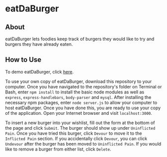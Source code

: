 # eatDaBurger

## About
eatDaBurger lets foodies keep track of burgers they would like to try and burgers they have already eaten.

## How to Use
To demo eatDaBurger, click <a href = 'https://heartburn-hamburger.herokuapp.com/'>here</a>.

To use your own copy of eatDaBurger, download this repository to your computer. Once you have navigated to the repository's folder on Terminal or Bash, enter `npm install` to install the basic node modules as well as `express`, `express-handlebars`, `body-parser` and `mysql`. After installing the necessary npm packages, enter `node server.js` to allow your computer to host eatDaBurger. Once you have done this, you are ready to use your copy of the application. Open your Internet browser and visit `localhost:3000`.

To insert a new burger into your wishlist, fill out the form at the bottom of the page and click `Submit`. The burger should show up under `Uninflicted Pain`. Once you have tried this burger, click `Devour` to move it to the `Inflicted Pain` section. If you accidentally click `Devour`, you can click `Undevour` after the burger has been moved to `Uninflicted Pain`. If you would like to remove a burger from either list, click `Delete`.
